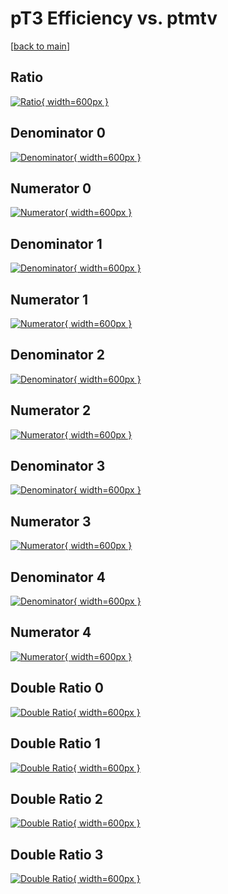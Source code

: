 # pT3 Efficiency vs. ptmtv

[[back to main](./)]



## Ratio

[![Ratio](../mtv/var/pT3_loweta_321_0_eff_ptmtv.png){ width=600px }](../mtv/var/pT3_loweta_321_0_eff_ptmtv.pdf)

## Denominator 0

[![Denominator](../mtv/den/pT3_loweta_321_0_eff_ptmtv_den0.png){ width=600px }](../mtv/den/pT3_loweta_321_0_eff_ptmtv_den0.pdf)

## Numerator 0

[![Numerator](../mtv/num/pT3_loweta_321_0_eff_ptmtv_num0.png){ width=600px }](../mtv/num/pT3_loweta_321_0_eff_ptmtv_num0.pdf)

## Denominator 1

[![Denominator](../mtv/den/pT3_loweta_321_0_eff_ptmtv_den1.png){ width=600px }](../mtv/den/pT3_loweta_321_0_eff_ptmtv_den1.pdf)

## Numerator 1

[![Numerator](../mtv/num/pT3_loweta_321_0_eff_ptmtv_num1.png){ width=600px }](../mtv/num/pT3_loweta_321_0_eff_ptmtv_num1.pdf)

## Denominator 2

[![Denominator](../mtv/den/pT3_loweta_321_0_eff_ptmtv_den2.png){ width=600px }](../mtv/den/pT3_loweta_321_0_eff_ptmtv_den2.pdf)

## Numerator 2

[![Numerator](../mtv/num/pT3_loweta_321_0_eff_ptmtv_num2.png){ width=600px }](../mtv/num/pT3_loweta_321_0_eff_ptmtv_num2.pdf)

## Denominator 3

[![Denominator](../mtv/den/pT3_loweta_321_0_eff_ptmtv_den3.png){ width=600px }](../mtv/den/pT3_loweta_321_0_eff_ptmtv_den3.pdf)

## Numerator 3

[![Numerator](../mtv/num/pT3_loweta_321_0_eff_ptmtv_num3.png){ width=600px }](../mtv/num/pT3_loweta_321_0_eff_ptmtv_num3.pdf)

## Denominator 4

[![Denominator](../mtv/den/pT3_loweta_321_0_eff_ptmtv_den4.png){ width=600px }](../mtv/den/pT3_loweta_321_0_eff_ptmtv_den4.pdf)

## Numerator 4

[![Numerator](../mtv/num/pT3_loweta_321_0_eff_ptmtv_num4.png){ width=600px }](../mtv/num/pT3_loweta_321_0_eff_ptmtv_num4.pdf)

## Double Ratio 0

[![Double Ratio](../mtv/ratio/pT3_loweta_321_0_eff_ptmtv_ratio0.png){ width=600px }](../mtv/ratio/pT3_loweta_321_0_eff_ptmtv_ratio0.pdf)

## Double Ratio 1

[![Double Ratio](../mtv/ratio/pT3_loweta_321_0_eff_ptmtv_ratio1.png){ width=600px }](../mtv/ratio/pT3_loweta_321_0_eff_ptmtv_ratio1.pdf)

## Double Ratio 2

[![Double Ratio](../mtv/ratio/pT3_loweta_321_0_eff_ptmtv_ratio2.png){ width=600px }](../mtv/ratio/pT3_loweta_321_0_eff_ptmtv_ratio2.pdf)

## Double Ratio 3

[![Double Ratio](../mtv/ratio/pT3_loweta_321_0_eff_ptmtv_ratio3.png){ width=600px }](../mtv/ratio/pT3_loweta_321_0_eff_ptmtv_ratio3.pdf)

